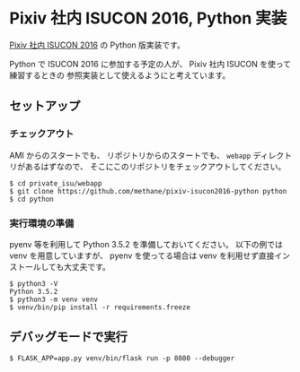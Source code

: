 # Pixiv 社内 ISUCON 2016, Python 実装

[Pixiv 社内 ISUCON 2016](https://github.com/catatsuy/private-isu) の Python 版実装です。

Python で ISUCON 2016 に参加する予定の人が、 Pixiv 社内 ISUCON を使って練習するときの
参照実装として使えるようにと考えています。


## セットアップ

### チェックアウト

AMI からのスタートでも、 リポジトリからのスタートでも、 `webapp` ディレクトリがあるはずなので、
そこにこのリポジトリをチェックアウトしてください。

```console
$ cd private_isu/webapp
$ git clone https://github.com/methane/pixiv-isucon2016-python python
$ cd python
```


### 実行環境の準備

pyenv 等を利用して Python 3.5.2 を準備しておいてください。
以下の例では venv を用意していますが、 pyenv を使ってる場合は venv を利用せず直接インストールしても大丈夫です。


```console
$ python3 -V
Python 3.5.2
$ python3 -m venv venv
$ venv/bin/pip install -r requirements.freeze
```


## デバッグモードで実行

```console
$ FLASK_APP=app.py venv/bin/flask run -p 8080 --debugger
```

